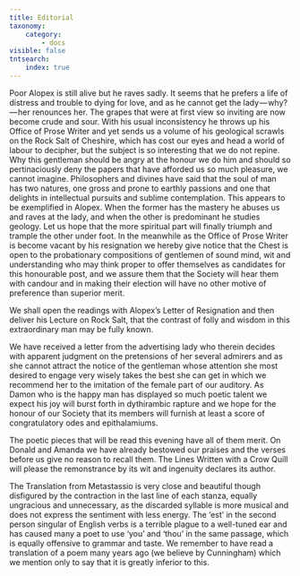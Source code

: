 ```yaml
---
title: Editorial
taxonomy:
    category:
        - docs
visible: false
tntsearch:
    index: true
---
```


Poor Alopex is still alive but he raves sadly. It seems that he prefers a life of distress and trouble to dying for love, and as he cannot get the lady — why? — her renounces her. The grapes that were at first view so inviting are now become crude and sour. With his usual inconsistency he throws up his Office of Prose Writer and yet sends us a volume of his geological scrawls on the Rock Salt of Cheshire, which has cost our eyes and head a world of labour to decipher, but the subject is so interesting that we do not repine. Why this gentleman should be angry at the honour we do him and should so pertinaciously deny the papers that have afforded us so much pleasure, we cannot imagine. Philosophers and divines have said that the soul of man has two natures, one gross and prone to earthly passions and one that delights in intellectual pursuits and sublime contemplation. This appears to be exemplified in Alopex. When the former has the mastery he abuses us and raves at the lady, and when the other is predominant he studies geology. Let us hope that the more spiritual part will finally triumph and trample the other under foot. In the meanwhile as the Office of Prose Writer is become vacant by his resignation we hereby give notice that the Chest is open to the probationary compositions of gentlemen of sound mind, wit and understanding who may think proper to offer themselves as candidates for this honourable post, and we assure them that the Society will hear them with candour and in making their election will have no other motive of preference than superior merit.

We shall open the readings with Alopex’s Letter of Resignation and then deliver his Lecture on Rock Salt, that the contrast of folly and wisdom in this extraordinary man may be fully known.

We have received a letter from the advertising lady who therein decides with apparent judgment on the pretensions of her several admirers and as she cannot attract the notice of the gentleman whose attention she most desired to engage very wisely takes the best she can get in which we recommend her to the imitation of the female part of our auditory. As Damon who is the happy man has displayed so much poetic talent we expect his joy will burst forth in dythirambic rapture and we hope for the honour of our Society that its members will furnish at least a score of congratulatory odes and epithalamiums.  

The poetic pieces that will be read this evening have all of them merit. On Donald and Amanda we have already bestowed our praises and the verses before us give no reason to recall them. The Lines Written with a Crow Quill will please the remonstrance by its wit and ingenuity declares its author.  

The Translation from Metastassio is very close and beautiful though disfigured by the contraction in the last line of each stanza, <span data-tippy="which is" class="green">equally</span> ungracious and unnecessary, as the discarded syllable is more musical and does not express the sentiment with less energy. The ‘est’ in the second person singular of English verbs is a terrible plague to a well-tuned ear and has caused many a poet to use ‘you’ and ‘thou’ in the same passage, which is equally offensive to grammar and taste. We remember to have read a translation of a poem many years ago (we believe by Cunningham) which we mention only to say that it is greatly inferior to this.